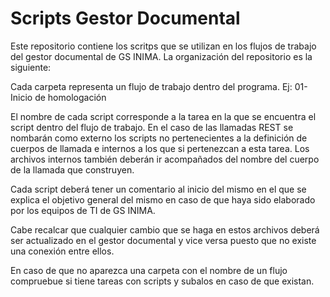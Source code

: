 # Scripts Gestor Documental
Este repositorio contiene los scritps que se utilizan en los flujos de trabajo del gestor documental de GS INIMA.
La organización del repositorio es la siguiente:

Cada carpeta representa un flujo de trabajo dentro del programa. Ej: 01-Inicio de homologación

El nombre de cada script corresponde a la tarea en la que se encuentra el script dentro del flujo de trabajo.
En el caso de las llamadas REST se nombarán como externo los scripts no pertenecientes a la definición de cuerpos de llamada e internos a los que si pertenezcan a esta tarea.
Los archivos internos también deberán ir acompañados del nombre del cuerpo de la llamada que construyen.


Cada script deberá tener un comentario al inicio del mismo en el que se explica el objetivo general del mismo en caso de que haya sido elaborado por los equipos de TI
de GS INIMA.

Cabe recalcar que cualquier cambio que se haga en estos archivos deberá ser actualizado en el gestor documental y vice versa puesto que no existe una conexión entre ellos.

En caso de que no aparezca una carpeta con el nombre de un flujo compruebue si tiene tareas con scripts y subalos en caso de que existan.
